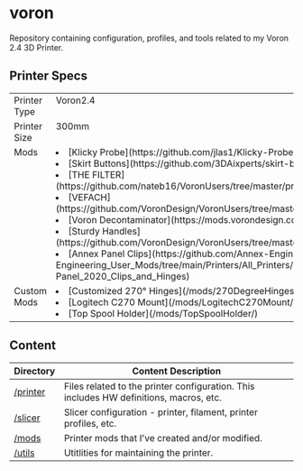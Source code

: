 # voron
Repository containing configuration, profiles, and tools related to my Voron 2.4
3D Printer.

## Printer Specs
<table>
    <tbody>
        <tr valign="top"><td>Printer Type</td><td>Voron2.4</td></tr>
        <tr valign="top"><td>Printer Size</td><td>300mm</td></tr>
        <tr valign="top"><td>Mods</td>
            <td><li>[Klicky Probe](https://github.com/jlas1/Klicky-Probe)</li>
                <li>[Skirt Buttons](https://github.com/3DAixperts/skirt-button-pcb)</li>
                <li>[THE FILTER](https://github.com/nateb16/VoronUsers/tree/master/printer_mods/nateb16/THE_FILTER)</li>
                <li>[VEFACH](https://github.com/VoronDesign/VoronUsers/tree/master/printer_mods/KevinAkaSam/VEFACH)</li>
                <li>[Voron Decontaminator](https://mods.vorondesign.com/detail/eiGz71BOprk2GapXbQVgA)</li>
                <li>[Sturdy Handles](https://github.com/VoronDesign/VoronUsers/tree/master/printer_mods/jeoje/Sturdy_Handles)</li>
                <li>[Annex Panel Clips](https://github.com/Annex-Engineering/Annex-Engineering_User_Mods/tree/main/Printers/All_Printers/annex_dev-Panel_2020_Clips_and_Hinges)</li>
            </td></tr>
        <tr valign="top"><td>Custom Mods</td>
            <td><li>[Customized 270&deg; Hinges](/mods/270DegreeHinges/)></li>
                <li>[Logitech C270 Mount](/mods/LogitechC270Mount/)</li>
                <li>[Top Spool Holder](/mods/TopSpoolHolder/)</li>
            </td></tr>
    </tbody>
</table>

## Content
| Directory | Content Description |
|---|----|
|[/printer](/printer)|Files related to the printer configuration. This includes HW definitions, macros, etc.|
|[/slicer](/slicer)|Slicer configuration - printer, filament, printer profiles, etc.|
|[/mods](/mods)|Printer mods that I've created and/or modified.|
|[/utils](/utils)|Utitlities for maintaining the printer.|
